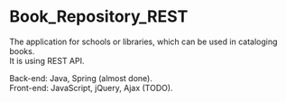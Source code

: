 # Book_Repository_REST

The application for schools or libraries, which can be used in cataloging books.<br/>It is using REST API.

Back-end: Java, Spring (almost done).<br/>
Front-end: JavaScript, jQuery, Ajax (TODO).